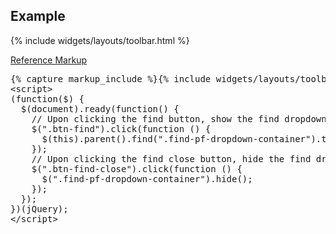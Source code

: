 <h2 id="example-code-1">Example</h2>
<div class="example-pf">
  {% include widgets/layouts/toolbar.html %}
</div>
<p class="reference-markup"><a class="collapse-toggle" data-toggle="collapse" aria-expanded="true" aria-controls="markup-1" href="#markup-1">Reference Markup</a></p>
<div class="collapse in" id="markup-1">
  <pre class="prettyprint">{% capture markup_include %}{% include widgets/layouts/toolbar.html %}{% endcapture %}{{ markup_include | xml_escape }}
&lt;script&gt;
(function($) {
  $(document).ready(function() {
    // Upon clicking the find button, show the find dropdown content
    $(".btn-find").click(function () {
      $(this).parent().find(".find-pf-dropdown-container").toggle();
    });
    // Upon clicking the find close button, hide the find dropdown content
    $(".btn-find-close").click(function () {
      $(".find-pf-dropdown-container").hide();
    });
  });
})(jQuery);
&lt;/script&gt;</pre>
</div>

<script>
(function($) {
  $(document).ready(function() {
    // Upon clicking the find button, show the find dropdown content
    $(".btn-find").click(function () {
      $(this).parent().find(".find-pf-dropdown-container").toggle();
    });
    // Upon clicking the find close button, hide the find dropdown content
    $(".btn-find-close").click(function () {
      $(".find-pf-dropdown-container").hide();
    });

  });
})(jQuery);
</script>
